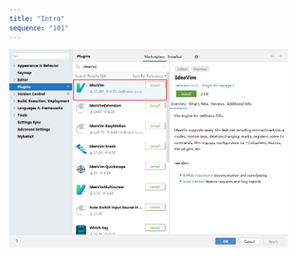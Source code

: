 ```yaml
---
title: "Intro"
sequence: "101"
---
```


![](/assets/images/vim/intellij-idea-plugins-idea-vim.png)

